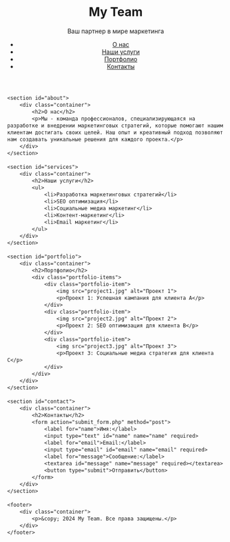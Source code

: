   <!DOCTYPE html>
<html lang="en">
<head>
    <meta charset="UTF-8">
    <meta name="viewport" content="width=device-width, initial-scale=1.0">
    <title>My Team - Маркетинговая компания</title>
    <link rel="stylesheet" href="styles.css">
</head>
<body>
    <header>
        <div class="container">
            <h1>My Team</h1>
            <p>Ваш партнер в мире маркетинга</p>
            <nav>
                <ul>
                    <li><a href="#about">О нас</a></li>
                    <li><a href="#services">Наши услуги</a></li>
                    <li><a href="#portfolio">Портфолио</a></li>
                    <li><a href="#contact">Контакты</a></li>
                </ul>
            </nav>
        </div>
    </header>

    <section id="about">
        <div class="container">
            <h2>О нас</h2>
            <p>Мы - команда профессионалов, специализирующаяся на разработке и внедрении маркетинговых стратегий, которые помогают нашим клиентам достигать своих целей. Наш опыт и креативный подход позволяют нам создавать уникальные решения для каждого проекта.</p>
        </div>
    </section>

    <section id="services">
        <div class="container">
            <h2>Наши услуги</h2>
            <ul>
                <li>Разработка маркетинговых стратегий</li>
                <li>SEO оптимизация</li>
                <li>Социальные медиа маркетинг</li>
                <li>Контент-маркетинг</li>
                <li>Email маркетинг</li>
            </ul>
        </div>
    </section>

    <section id="portfolio">
        <div class="container">
            <h2>Портфолио</h2>
            <div class="portfolio-items">
                <div class="portfolio-item">
                    <img src="project1.jpg" alt="Проект 1">
                    <p>Проект 1: Успешная кампания для клиента A</p>
                </div>
                <div class="portfolio-item">
                    <img src="project2.jpg" alt="Проект 2">
                    <p>Проект 2: SEO оптимизация для клиента B</p>
                </div>
                <div class="portfolio-item">
                    <img src="project3.jpg" alt="Проект 3">
                    <p>Проект 3: Социальные медиа стратегия для клиента C</p>
                </div>
            </div>
        </div>
    </section>

    <section id="contact">
        <div class="container">
            <h2>Контакты</h2>
            <form action="submit_form.php" method="post">
                <label for="name">Имя:</label>
                <input type="text" id="name" name="name" required>
                <label for="email">Email:</label>
                <input type="email" id="email" name="email" required>
                <label for="message">Сообщение:</label>
                <textarea id="message" name="message" required></textarea>
                <button type="submit">Отправить</button>
            </form>
        </div>
    </section>

    <footer>
        <div class="container">
            <p>&copy; 2024 My Team. Все права защищены.</p>
        </div>
    </footer>
</body>
</html>

